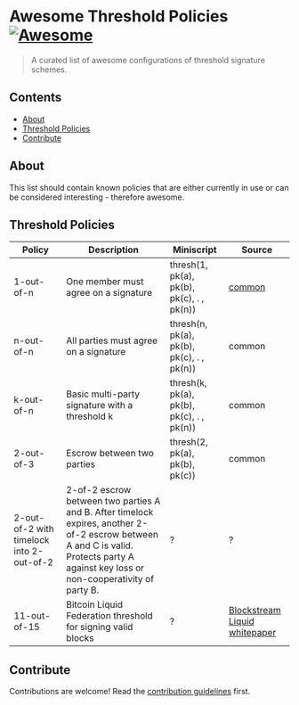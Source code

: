 # Awesome Threshold Policies [![Awesome](https://awesome.re/badge.svg)](https://awesome.re)

> A curated list of awesome configurations of threshold signature schemes.

## Contents

- [About](#about)
- [Threshold Policies](#threshold-policies)
- [Contribute](#contribute)

## About

This list should contain known policies that are either currently in use or can be considered interesting - therefore awesome.

## Threshold Policies

| Policy | Description | Miniscript | Source |
|---------------|---------------------|-------------|---------------|
| 1-out-of-n | One member must agree on a signature | thresh(1, pk(a), pk(b), pk(c), . , pk(n))| [common](http://example.com) |
| n-out-of-n | All parties must agree on a signature | thresh(n, pk(a), pk(b), pk(c), . , pk(n))| common |
| k-out-of-n | Basic multi-party signature with a threshold k | thresh(k, pk(a), pk(b), pk(c), . , pk(n))| common |
| 2-out-of-3 | Escrow between two parties | thresh(2, pk(a), pk(b), pk(c))| common |
| 2-out-of-2 with timelock into 2-out-of-2 | 2-of-2 escrow between two parties A and B. After timelock expires, another 2-of-2 escrow between A and C is valid. Protects party A against key loss or non-cooperativity of party B. | ? | ? |
| 11-out-of-15 | Bitcoin Liquid Federation threshold for signing valid blocks | ? | [Blockstream Liquid whitepaper](https://blockstream.com/assets/downloads/pdf/liquid-whitepaper.pdf) |

## Contribute

Contributions are welcome! Read the [contribution guidelines](contributing.md) first.
